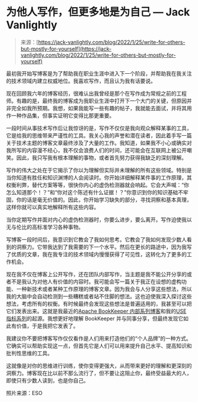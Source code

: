 <!--yml

category: 未分类

date: 2024-05-27 14:57:33

-->

# 为他人写作，但更多地是为自己 — Jack Vanlightly

> 来源：[https://jack-vanlightly.com/blog/2022/1/25/write-for-others-but-mostly-for-yourself](https://jack-vanlightly.com/blog/2022/1/25/write-for-others-but-mostly-for-yourself)

最初我开始写博客是为了帮助我在职业生涯中进入下一个阶段，并帮助我在我关注的技术领域内建立权威地位。我喜欢写作，而且认为我有话要说。

现在回顾我六年的博客经历，很难认出我曾经是那个在写作成为常规之前的工程师。有趣的是，最终我的博客成为我职业生涯中打开下一个大门的关键，但原因并非完全如我所预期。我想，如果我能写一些有趣的帖子，我就能去面试，并将其用作一种作品集，但事实证明它变得比那更重要。

一段时间从事技术写作后让我惊讶的是，写作不仅仅是我向观众解释某事的工具，它是给我的思维带来严谨性的工具。我关心我的声誉和潜在读者，因此着手写一篇关于技术主题的博客文章最终涉及了大量的工作。我知道，如果我不小心或确实对我所写的内容漫不经心，我不仅会浪费人们的时间，还可能会在互联网上被公开嘲笑。因此，我只写我有根本理解的事物，或者首先努力获得我缺乏的深刻理解。

写作的伟大之处在于它揭示了你以为理解但实际并未理解的所有这些领域。特别是当你知道有胜任和知识渊博的人会阅读时。你开始详细解释某件事的工作原理，其权衡利弊，替代方案等等，很快你内心的虚伪检测器就会响起。它会大声喊：“你怎么知道那个！？”和“你对这个陈述有什么证据！？”你意识到你的知识基础不牢固，你的话是毫无价值的。因此，你开始学习缺失的部分，寻找洞察和基本真理，这样你就可以真实地解释所有这些内容。

当你定期写作并面对内心的虚伪检测器时，你要么进步，要么离开。写作迫使我以无与伦比的高标准学习各种事物。

写博客一段时间后，我意识到它教会了我如何思考。它教会了我如何发现少数人看到的洞察力。它带我达到了我需要的下一个水平。然后在更长的路途中，因为我写了优质的文章，我在我专注的技术领域内慢慢获得了可见性，这转化为了更多的工作机会。

现在我不仅在博客上公开写作，还在团队内部写作，当主题是我不能公开分享的或者不是我认为对他人有价值的内容时。我可能会写一篇关于我正在设想的虚构功能、一种新技术或者某种工作原理的博客文章。因为我会与人分享这些想法，所以我的大脑中会自动检测到一些糟糕或者站不住脚的想法。这也迫使我深入探讨这些想法，考虑所有的权衡。有时候最终会发现这些想法是普遍适用的，我甚至可以把它们发表出来。这就是我最近的[Apache BookKeeper 内部系列博客](https://medium.com/splunk-maas/apache-bookkeeper-internals-part-1-high-level-6dce62269125)和我的[USE 指标系列](https://medium.com/splunk-maas/apache-bookkeeper-observability-part-1-introducing-the-metrics-7f0acb32d0dc)的起源。我想更好地理解 BookKeeper 并与同事分享，但最终发现它如此有价值，于是我把它发表了。

我建议你不要把博客写作仅仅看作是人们用来打造他们的“个人品牌”的一种方式。它确实可以帮助实现这一点，但首先它是人们可以用来提升自己水平、提高知识和批判性思维的工具。

这就像是对你的思维进行训练，使你变得更强大，从而带来更好的理解和更深刻的洞察力。博客现在比以前不那么流行了，但不要让这阻止你，最终受益最大的人，即使只有少数人读到，也是你自己。

照片来源：ESO
